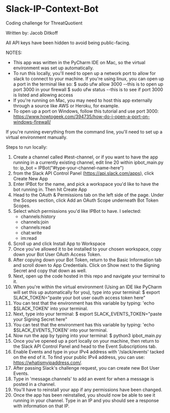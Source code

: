 # Slack-IP-Context-Bot
Coding challenge for ThreatQuotient

Written by: Jacob Ditkoff

All API keys have been hidden to avoid being public-facing.

NOTES: 
  - This app was written in the PyCharm IDE on Mac, so the virtual environment was set up automatically. 
  - To run this locally, you'll need to open up a network port to allow for slack to connect to your machine. If you're using linux, you can open up a port in the terminal like so:
        $ sudo ufw allow 3000     --this is to open up port 3000 in your firewall
        $ sudo ufw status         --this is to see if port 3000 is listed and allowing access
  - If you're running on Mac, you may need to host this app externally through a source like AWS or Heroku, for example.
  - To open up a port on Windows, follow this tutorial and use port 3000: https://www.howtogeek.com/394735/how-do-i-open-a-port-on-windows-firewall/ 
        
If you're running everything from the command line, you'll need to set up a virtual environment manually. 

Steps to run locally: 
  1) Create a channel called #test-channel, or if you want to have the app running in a currently existing channel, edit line 20 within ipbot_main.py to:           ip_bot = IPBot("#type-your-channel-name-here") 
  2) from the Slack API Control Panel (https://api.slack.com/apps), click Create New App
  3) Enter IPBot for the name, and pick a workspace you'd like to have the bot running in. Then hit Create App
  4) Head to the OAuth & Permissions tab on the left side of the page. Under the Scopes section, click Add an OAuth Scope underneath Bot Token Scopes.
  5) Select which permissions you'd like IPBot to have. I selected:
        - channels:history
        - channels:join
        - channels:read
        - chat:write
        - im:read
  6) Scroll up and click Install App to Workspace
  7) Once you've allowed it to be installed to your chosen workspace, copy down your Bot User OAuth Access Token.
  8) After copying down your Bot Token, return to the Basic Information tab and scroll down to App Credentials. Click on Show next to the Signing Secret and copy that down as well.
  9) Next, open up the code hosted in this repo and navigate your terminal to it.
  10) When you're within the virtual environment (Using an IDE like PyCharm will set this up automatically for you), type into your terminal:
        $ export SLACK_TOKEN="paste your bot user oauth access token here"
  9) You can test that the environment has this variable by typing: 'echo $SLACK_TOKEN' into your terminal.
  10) Next, type into your terminal:
        $ export SLACK_EVENTS_TOKEN="paste your Signing Secret here"
  11) You can test that the environment has this variable by typing: 'echo $SLACK_EVENTS_TOKEN' into your terminal.
  12) Now run the app by typing into your terminal:
        $ python3 ipbot_main.py
  14) Once you've opened up a port locally on your machine, then return to the Slack API Control Panel and head to the Event Subscriptions tab.
  15) Enable Events and type in your IPv4 address with '/slack/events' tacked on the end of it. To find your public IPv4 address, you can use: https://whatismyipaddress.com/.  
  16) After passing Slack's challenge request, you can create new Bot User Events. 
  17) Type in 'message.channels' to add an event for when a message is posted in a channel. 
  18) You'll have to reinstall your app if any permissions have been changed. 
  19) Once the app has been reinstalled, you should now be able to see it running in your channel. Type in an IP and you should see a response with information on that IP.
